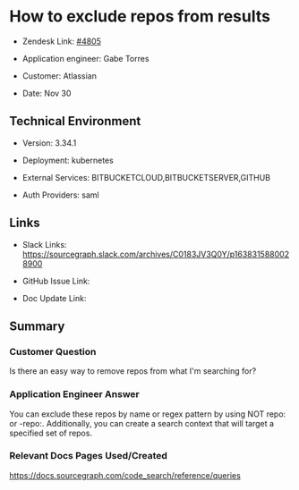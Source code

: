 

# How to exclude repos from results <!-- Ticket Title  Hint: include keywords to make it searchable -->



- Zendesk Link: [#4805](https://sourcegraph.zendesk.com/agent/tickets/4805)

- Application engineer: Gabe Torres

- Customer: Atlassian <!-- Redact if this contains personally identifying information -->

- Date: Nov 30


<!-- Data populated from integration, speak to Ben Gordon or Michael Bali if not working -->

<!-- During Internal team trial, fill missing data manually (we are waiting for all data to sync) -->



## Technical Environment

- Version: 3.34.1​

- Deployment: kubernetes

- External Services: BITBUCKETCLOUD,BITBUCKETSERVER,GITHUB

- Auth Providers: saml





## Links
<!-- Data for application engineer manual entry -->
- Slack Links: https://sourcegraph.slack.com/archives/C0183JV3Q0Y/p1638315880028900

- GitHub Issue Link:

- Doc Update Link:



## Summary

### Customer Question
Is there an easy way to remove repos from what I'm searching for?


### Application Engineer Answer
You can exclude these repos by name or regex pattern by using NOT repo: or -repo:. Additionally, you can create a search context that will target a specified set of repos.



### Relevant Docs Pages Used/Created
https://docs.sourcegraph.com/code_search/reference/queries 


<!-- Once complete, upload a copy to https://github.com/sourcegraph/support-tools-internal/tree/main/resolved-tickets as a .md file -->
<!-- Name the file 4805.md -->
